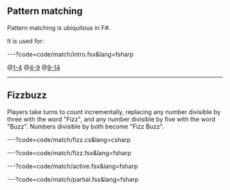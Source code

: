 ## Pattern matching

Pattern matching is ubiquitous in F#. 

It is used for:

---?code=code/match/intro.fsx&lang=fsharp

@[1-4]()
@[4-9]()
@[9-14]()


---

## Fizzbuzz

Players take turns to count incrementally, replacing any number divisible by three with the word "Fizz", and any number divisible by five with the word "Buzz". Numbers divisible by both become "Fizz Buzz".


---?code=code/match/fizz.cs&lang=csharp


---?code=code/match/fizz.fsx&lang=fsharp

---?code=code/match/active.fsx&lang=fsharp

---?code=code/match/partial.fsx&lang=fsharp
